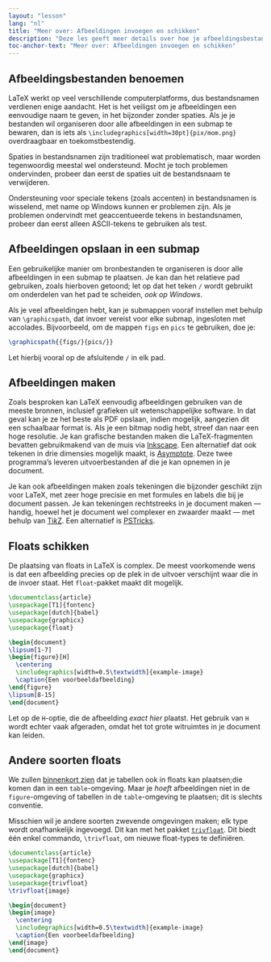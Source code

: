 ```yaml
---
layout: "lesson"
lang: "nl"
title: "Meer over: Afbeeldingen invoegen en schikken"
description: "Deze les geeft meer details over hoe je afbeeldingsbestanden beter kan benoemen en opslaan voor gebruik met LaTeX, en hoe je zelf afbeeldingen kan maken vanuit LaTeX."
toc-anchor-text: "Meer over: Afbeeldingen invoegen en schikken"
---
```


## Afbeeldingsbestanden benoemen

LaTeX werkt op veel verschillende computerplatforms, dus bestandsnamen verdienen enige aandacht.
Het is het veiligst om je afbeeldingen een eenvoudige naam te geven, in het bijzonder zonder spaties.
Als je je bestanden wil organiseren door alle afbeeldingen in een submap te bewaren, dan is iets als  `\includegraphics[width=30pt]{pix/mom.png}`  overdraagbaar en toekomstbestendig.

Spaties in bestandsnamen zijn traditioneel wat problematisch, maar worden tegenwoordig meestal wel ondersteund.
Mocht je toch problemen ondervinden, probeer dan eerst de spaties uit de bestandsnaam te verwijderen.

Ondersteuning voor speciale tekens (zoals accenten) in bestandsnamen is wisselend, met name op Windows kunnen er problemen zijn.
Als je problemen ondervindt met geaccentueerde tekens in bestandsnamen, probeer dan eerst alleen ASCII-tekens te gebruiken als test.

## Afbeeldingen opslaan in een submap

Een gebruikelijke manier om bronbestanden te organiseren is door alle afbeeldingen in een submap te plaatsen.
Je kan dan het relatieve pad gebruiken, zoals hierboven getoond;
let op dat het teken `/` wordt gebruikt om onderdelen van het pad te scheiden, _ook op Windows_.

Als je veel afbeeldingen hebt, kan je submappen vooraf instellen met behulp van `\graphicspath`, dat invoer vereist voor elke submap, ingesloten met accolades.
Bijvoorbeeld, om de mappen `figs` en `pics` te gebruiken, doe je:

<!-- {% raw %} -->
```latex
\graphicspath{{figs/}{pics/}}
```
<!-- {% endraw %} -->

Let hierbij vooral op de afsluitende `/` in elk pad.

## Afbeeldingen maken

Zoals besproken kan LaTeX eenvoudig afbeeldingen gebruiken van de meeste bronnen, inclusief grafieken uit wetenschappelijke software.
In dat geval kan je ze het beste als PDF opslaan, indien mogelijk, aangezien dit een schaalbaar format is.
Als je een bitmap nodig hebt, streef dan naar een hoge resolutie.
Je kan grafische bestanden maken die LaTeX-fragmenten bevatten gebruikmakend van de muis via [Inkscape](https://inkscape.org/).
Een alternatief dat ook tekenen in drie dimensies mogelijk maakt, is [Asymptote](https://www.ctan.org/pkg/asymptote).
Deze twee programma’s leveren uitvoerbestanden af die je kan opnemen in je document.

Je kan ook afbeeldingen maken zoals tekeningen die bijzonder geschikt zijn voor LaTeX, met zeer hoge precisie en met formules en labels die bij je document passen. 
Je kan tekeningen rechtstreeks in je document maken — handig, hoewel het je document wel complexer en zwaarder maakt — met behulp van [Ti*k*Z](https://ctan.org/pkg/pgf).
Een alternatief is [PSTricks](https://ctan.org/pkg/pstricks-base).

## Floats schikken

De plaatsing van floats in LaTeX is complex.
De meest voorkomende wens is dat een afbeelding precies op de plek in de uitvoer verschijnt waar die in de invoer staat.
Het `float`-pakket maakt dit mogelijk.

```latex
\documentclass{article}
\usepackage[T1]{fontenc}
\usepackage[dutch]{babel}
\usepackage{graphicx}
\usepackage{float}

\begin{document}
\lipsum[1-7]
\begin{figure}[H]
  \centering
  \includegraphics[width=0.5\textwidth]{example-image}
  \caption{Een voorbeeldafbeelding}
\end{figure}
\lipsum[8-15]
\end{document}
```

Let op de `H`-optie, die de afbeelding _exact hier_ plaatst.
Het gebruik van `H` wordt echter vaak afgeraden, omdat het tot grote witruimtes in je document kan leiden.

## Andere soorten floats

We zullen [binnenkort zien](lesson-08) dat je tabellen ook in floats kan plaatsen;die komen dan in een `table`-omgeving.
Maar je _hoeft_ afbeeldingen niet in de `figure`-omgeving of tabellen in de `table`-omgeving te plaatsen; dit is slechts conventie.

Misschien wil je andere soorten zwevende omgevingen maken; elk type wordt onafhankelijk ingevoegd.
Dit kan met het pakket [`trivfloat`](https://ctan.org/pkg/trivfloat).
Dit biedt één enkel commando, `\trivfloat`, om nieuwe float-types te definiëren.

```latex
\documentclass{article}
\usepackage[T1]{fontenc}
\usepackage[dutch]{babel}
\usepackage{graphicx}
\usepackage{trivfloat}
\trivfloat{image}

\begin{document}
\begin{image}
  \centering
  \includegraphics[width=0.5\textwidth]{example-image}
  \caption{Een voorbeeldafbeelding}
\end{image}
\end{document}
```
